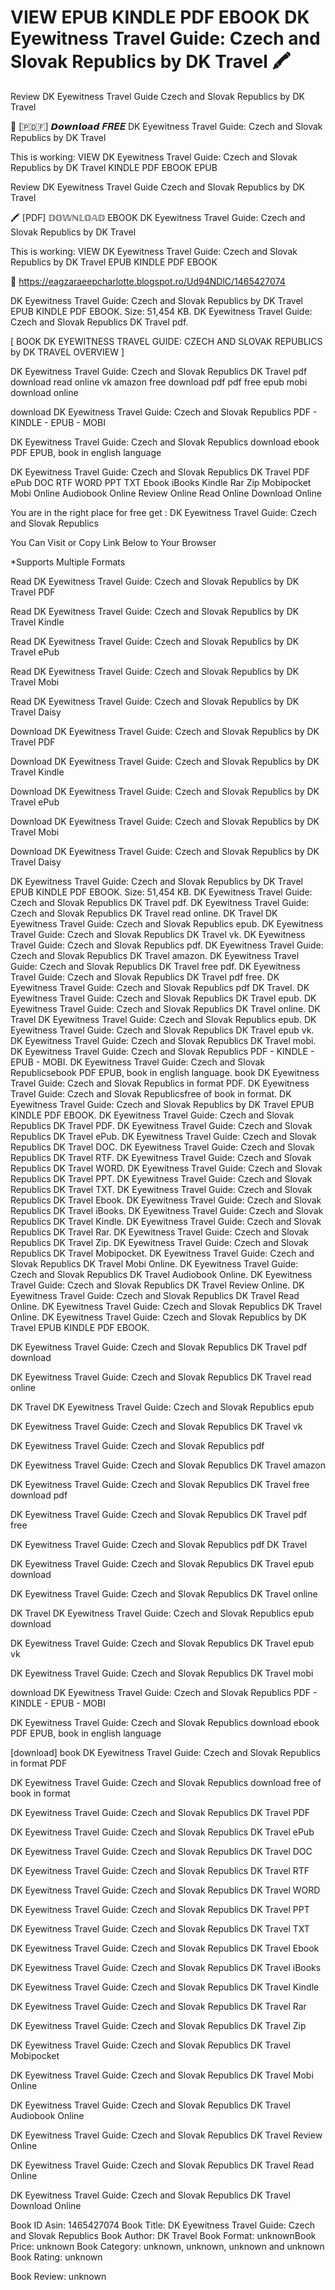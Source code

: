 # VIEW EPUB KINDLE PDF EBOOK DK Eyewitness Travel Guide: Czech and Slovak Republics by  DK Travel 🖍️
Review DK Eyewitness Travel Guide Czech and Slovak Republics by DK Travel

💖 [​🇵​​🇩​​🇫​] 𝘿𝙤𝙬𝙣𝙡𝙤𝙖𝙙 𝑭𝑹𝑬𝑬 DK Eyewitness Travel Guide: Czech and Slovak Republics by DK Travel

This is working: VIEW DK Eyewitness Travel Guide: Czech and Slovak Republics by DK Travel KINDLE PDF EBOOK EPUB


Review DK Eyewitness Travel Guide Czech and Slovak Republics by DK Travel

🖍️ [PDF] 𝔻𝕆𝕎ℕ𝕃𝕆𝔸𝔻 EBOOK DK Eyewitness Travel Guide: Czech and Slovak Republics by DK Travel

This is working: VIEW DK Eyewitness Travel Guide: Czech and Slovak Republics by DK Travel EPUB KINDLE PDF EBOOK



🔗 https://eagzaraeepcharlotte.blogspot.ro/Ud94NDlC/1465427074



DK Eyewitness Travel Guide: Czech and Slovak Republics by DK Travel EPUB KINDLE PDF EBOOK. Size: 51,454 KB. DK Eyewitness Travel Guide: Czech and Slovak Republics DK Travel pdf.

[ BOOK DK EYEWITNESS TRAVEL GUIDE: CZECH AND SLOVAK REPUBLICS by DK TRAVEL OVERVIEW ]

DK Eyewitness Travel Guide: Czech and Slovak Republics DK Travel pdf download read online vk amazon free download pdf pdf free epub mobi download online

download DK Eyewitness Travel Guide: Czech and Slovak Republics PDF - KINDLE - EPUB - MOBI

DK Eyewitness Travel Guide: Czech and Slovak Republics download ebook PDF EPUB, book in english language

DK Eyewitness Travel Guide: Czech and Slovak Republics DK Travel PDF ePub DOC RTF WORD PPT TXT Ebook iBooks Kindle Rar Zip Mobipocket Mobi Online Audiobook Online Review Online Read Online Download Online

You are in the right place for free get : DK Eyewitness Travel Guide: Czech and Slovak Republics

You Can Visit or Copy Link Below to Your Browser

*Supports Multiple Formats

Read DK Eyewitness Travel Guide: Czech and Slovak Republics by DK Travel PDF

Read DK Eyewitness Travel Guide: Czech and Slovak Republics by DK Travel Kindle

Read DK Eyewitness Travel Guide: Czech and Slovak Republics by DK Travel ePub

Read DK Eyewitness Travel Guide: Czech and Slovak Republics by DK Travel Mobi

Read DK Eyewitness Travel Guide: Czech and Slovak Republics by DK Travel Daisy

Download DK Eyewitness Travel Guide: Czech and Slovak Republics by DK Travel PDF

Download DK Eyewitness Travel Guide: Czech and Slovak Republics by DK Travel Kindle

Download DK Eyewitness Travel Guide: Czech and Slovak Republics by DK Travel ePub

Download DK Eyewitness Travel Guide: Czech and Slovak Republics by DK Travel Mobi

Download DK Eyewitness Travel Guide: Czech and Slovak Republics by DK Travel Daisy

DK Eyewitness Travel Guide: Czech and Slovak Republics by DK Travel EPUB KINDLE PDF EBOOK. Size: 51,454 KB. DK Eyewitness Travel Guide: Czech and Slovak Republics DK Travel pdf. DK Eyewitness Travel Guide: Czech and Slovak Republics DK Travel read online. DK Travel DK Eyewitness Travel Guide: Czech and Slovak Republics epub. DK Eyewitness Travel Guide: Czech and Slovak Republics DK Travel vk. DK Eyewitness Travel Guide: Czech and Slovak Republics pdf. DK Eyewitness Travel Guide: Czech and Slovak Republics DK Travel amazon. DK Eyewitness Travel Guide: Czech and Slovak Republics DK Travel free pdf. DK Eyewitness Travel Guide: Czech and Slovak Republics DK Travel pdf free. DK Eyewitness Travel Guide: Czech and Slovak Republics pdf DK Travel. DK Eyewitness Travel Guide: Czech and Slovak Republics DK Travel epub. DK Eyewitness Travel Guide: Czech and Slovak Republics DK Travel online. DK Travel DK Eyewitness Travel Guide: Czech and Slovak Republics epub. DK Eyewitness Travel Guide: Czech and Slovak Republics DK Travel epub vk. DK Eyewitness Travel Guide: Czech and Slovak Republics DK Travel mobi. DK Eyewitness Travel Guide: Czech and Slovak Republics PDF - KINDLE - EPUB - MOBI. DK Eyewitness Travel Guide: Czech and Slovak Republicsebook PDF EPUB, book in english language. book DK Eyewitness Travel Guide: Czech and Slovak Republics in format PDF. DK Eyewitness Travel Guide: Czech and Slovak Republicsfree of book in format. DK Eyewitness Travel Guide: Czech and Slovak Republics by DK Travel EPUB KINDLE PDF EBOOK. DK Eyewitness Travel Guide: Czech and Slovak Republics DK Travel PDF. DK Eyewitness Travel Guide: Czech and Slovak Republics DK Travel ePub. DK Eyewitness Travel Guide: Czech and Slovak Republics DK Travel DOC. DK Eyewitness Travel Guide: Czech and Slovak Republics DK Travel RTF. DK Eyewitness Travel Guide: Czech and Slovak Republics DK Travel WORD. DK Eyewitness Travel Guide: Czech and Slovak Republics DK Travel PPT. DK Eyewitness Travel Guide: Czech and Slovak Republics DK Travel TXT. DK Eyewitness Travel Guide: Czech and Slovak Republics DK Travel Ebook. DK Eyewitness Travel Guide: Czech and Slovak Republics DK Travel iBooks. DK Eyewitness Travel Guide: Czech and Slovak Republics DK Travel Kindle. DK Eyewitness Travel Guide: Czech and Slovak Republics DK Travel Rar. DK Eyewitness Travel Guide: Czech and Slovak Republics DK Travel Zip. DK Eyewitness Travel Guide: Czech and Slovak Republics DK Travel Mobipocket. DK Eyewitness Travel Guide: Czech and Slovak Republics DK Travel Mobi Online. DK Eyewitness Travel Guide: Czech and Slovak Republics DK Travel Audiobook Online. DK Eyewitness Travel Guide: Czech and Slovak Republics DK Travel Review Online. DK Eyewitness Travel Guide: Czech and Slovak Republics DK Travel Read Online. DK Eyewitness Travel Guide: Czech and Slovak Republics DK Travel Online. DK Eyewitness Travel Guide: Czech and Slovak Republics by DK Travel EPUB KINDLE PDF EBOOK.

DK Eyewitness Travel Guide: Czech and Slovak Republics DK Travel pdf download

DK Eyewitness Travel Guide: Czech and Slovak Republics DK Travel read online

DK Travel DK Eyewitness Travel Guide: Czech and Slovak Republics epub

DK Eyewitness Travel Guide: Czech and Slovak Republics DK Travel vk

DK Eyewitness Travel Guide: Czech and Slovak Republics pdf

DK Eyewitness Travel Guide: Czech and Slovak Republics DK Travel amazon

DK Eyewitness Travel Guide: Czech and Slovak Republics DK Travel free download pdf

DK Eyewitness Travel Guide: Czech and Slovak Republics DK Travel pdf free

DK Eyewitness Travel Guide: Czech and Slovak Republics pdf DK Travel

DK Eyewitness Travel Guide: Czech and Slovak Republics DK Travel epub download

DK Eyewitness Travel Guide: Czech and Slovak Republics DK Travel online

DK Travel DK Eyewitness Travel Guide: Czech and Slovak Republics epub download

DK Eyewitness Travel Guide: Czech and Slovak Republics DK Travel epub vk

DK Eyewitness Travel Guide: Czech and Slovak Republics DK Travel mobi

download DK Eyewitness Travel Guide: Czech and Slovak Republics PDF - KINDLE - EPUB - MOBI

DK Eyewitness Travel Guide: Czech and Slovak Republics download ebook PDF EPUB, book in english language

[download] book DK Eyewitness Travel Guide: Czech and Slovak Republics in format PDF

DK Eyewitness Travel Guide: Czech and Slovak Republics download free of book in format

DK Eyewitness Travel Guide: Czech and Slovak Republics DK Travel PDF

DK Eyewitness Travel Guide: Czech and Slovak Republics DK Travel ePub

DK Eyewitness Travel Guide: Czech and Slovak Republics DK Travel DOC

DK Eyewitness Travel Guide: Czech and Slovak Republics DK Travel RTF

DK Eyewitness Travel Guide: Czech and Slovak Republics DK Travel WORD

DK Eyewitness Travel Guide: Czech and Slovak Republics DK Travel PPT

DK Eyewitness Travel Guide: Czech and Slovak Republics DK Travel TXT

DK Eyewitness Travel Guide: Czech and Slovak Republics DK Travel Ebook

DK Eyewitness Travel Guide: Czech and Slovak Republics DK Travel iBooks

DK Eyewitness Travel Guide: Czech and Slovak Republics DK Travel Kindle

DK Eyewitness Travel Guide: Czech and Slovak Republics DK Travel Rar

DK Eyewitness Travel Guide: Czech and Slovak Republics DK Travel Zip

DK Eyewitness Travel Guide: Czech and Slovak Republics DK Travel Mobipocket

DK Eyewitness Travel Guide: Czech and Slovak Republics DK Travel Mobi Online

DK Eyewitness Travel Guide: Czech and Slovak Republics DK Travel Audiobook Online

DK Eyewitness Travel Guide: Czech and Slovak Republics DK Travel Review Online

DK Eyewitness Travel Guide: Czech and Slovak Republics DK Travel Read Online

DK Eyewitness Travel Guide: Czech and Slovak Republics DK Travel Download Online

Book ID Asin: 1465427074
Book Title: DK Eyewitness Travel Guide: Czech and Slovak Republics
Book Author: DK Travel
Book Format: unknownBook Price: unknown
Book Category: unknown, unknown, unknown and unknown
Book Rating: unknown

Book Review: unknown
